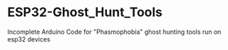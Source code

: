 # ESP32-Ghost_Hunt_Tools
Incomplete Arduino Code for "Phasmophobia" ghost hunting tools run on esp32 devices
